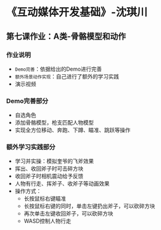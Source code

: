 # 《互动媒体开发基础》-沈琪川
## 第七课作业：A类-骨骼模型和动作
### 作业说明
* `Demo完善`：依据给出的Demo进行完善
* `额外场景动作实现`：自己进行了额外的学习实践
* 演示视频
### Demo完善部分
* 自选角色
* 添加骨骼模型，枪支匹配人物模型
* 实现全方位移动、奔跑、下蹲、瞄准、跳跃等操作
### 额外学习实践部分
* 学习并实操：模拟奎爷的飞斧效果
* 挥出、收回斧子时可击碎方块
* 收回斧子时相机震动给予反馈
* 人物有行走、挥斧子、收斧子等动画效果
* 操作方式：
  * 长按鼠标右键瞄准
  * 长按鼠标右键的同时，单击左键扔出斧子，可以砍碎方块
  * 再次单击左键收回斧子，可以砍碎方块
  * WASD控制人物行走

